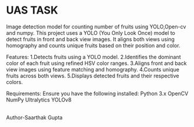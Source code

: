 # UAS TASK
Image detection model for counting number of fruits using YOLO,Open-cv and numpy.
This project uses a YOLO (You Only Look Once) model to detect fruits in front and back view images. It aligns both views using homography and counts unique fruits based on their position and color.

Features:
1.Detects fruits using a YOLO model.
2.Identifies the dominant color of each fruit using refined HSV color ranges.
3.Aligns front and back view images using feature matching and homography.
4.Counts unique fruits across both views.
5.Displays detected fruits and their respective colors.

Requirements:
Ensure you have the following installed:
Python 3.x
OpenCV
NumPy
Ultralytics YOLOv8


<br>
Author-Saarthak Gupta

